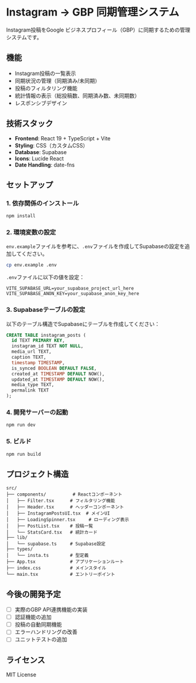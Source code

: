# Instagram → GBP 同期管理システム

Instagram投稿をGoogle ビジネスプロフィール（GBP）に同期するための管理システムです。

## 機能

- Instagram投稿の一覧表示
- 同期状況の管理（同期済み/未同期）
- 投稿のフィルタリング機能
- 統計情報の表示（総投稿数、同期済み数、未同期数）
- レスポンシブデザイン

## 技術スタック

- **Frontend**: React 19 + TypeScript + Vite
- **Styling**: CSS（カスタムCSS）
- **Database**: Supabase
- **Icons**: Lucide React
- **Date Handling**: date-fns

## セットアップ

### 1. 依存関係のインストール

```bash
npm install
```

### 2. 環境変数の設定

`env.example`ファイルを参考に、`.env`ファイルを作成してSupabaseの設定を追加してください。

```bash
cp env.example .env
```

`.env`ファイルに以下の値を設定：

```
VITE_SUPABASE_URL=your_supabase_project_url_here
VITE_SUPABASE_ANON_KEY=your_supabase_anon_key_here
```

### 3. Supabaseテーブルの設定

以下のテーブル構造でSupabaseにテーブルを作成してください：

```sql
CREATE TABLE instagram_posts (
  id TEXT PRIMARY KEY,
  instagram_id TEXT NOT NULL,
  media_url TEXT,
  caption TEXT,
  timestamp TIMESTAMP,
  is_synced BOOLEAN DEFAULT FALSE,
  created_at TIMESTAMP DEFAULT NOW(),
  updated_at TIMESTAMP DEFAULT NOW(),
  media_type TEXT,
  permalink TEXT
);
```

### 4. 開発サーバーの起動

```bash
npm run dev
```

### 5. ビルド

```bash
npm run build
```

## プロジェクト構造

```
src/
├── components/          # Reactコンポーネント
│   ├── Filter.tsx      # フィルタリング機能
│   ├── Header.tsx      # ヘッダーコンポーネント
│   ├── InstagramPostsUI.tsx  # メインUI
│   ├── LoadingSpinner.tsx     # ローディング表示
│   ├── PostList.tsx    # 投稿一覧
│   └── StatsCard.tsx   # 統計カード
├── lib/
│   └── supabase.ts     # Supabase設定
├── types/
│   └── insta.ts        # 型定義
├── App.tsx             # アプリケーションルート
├── index.css           # メインスタイル
└── main.tsx            # エントリーポイント
```

## 今後の開発予定

- [ ] 実際のGBP API連携機能の実装
- [ ] 認証機能の追加
- [ ] 投稿の自動同期機能
- [ ] エラーハンドリングの改善
- [ ] ユニットテストの追加

## ライセンス

MIT License
